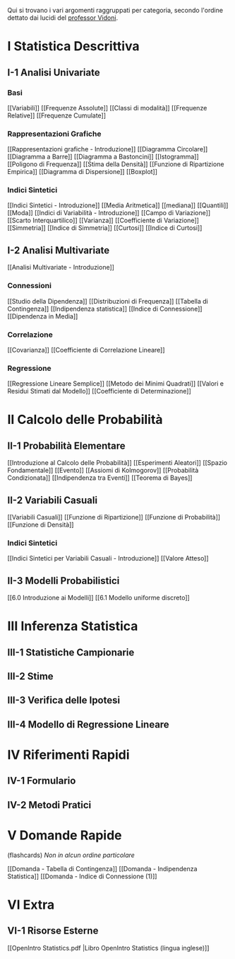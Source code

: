 Qui si trovano i vari argomenti raggruppati per categoria, secondo l'ordine dettato dai lucidi del [professor Vidoni](https://people.uniud.it/page/paolo.vidoni).
# I Statistica Descrittiva
## I-1 Analisi Univariate
### Basi
[[Variabili]]
[[Frequenze Assolute]]
[[Classi di modalità]]
[[Frequenze Relative]]
[[Frequenze Cumulate]]

### Rappresentazioni Grafiche
[[Rappresentazioni grafiche - Introduzione]]
[[Diagramma Circolare]]
[[Diagramma a Barre]]
[[Diagramma a Bastoncini]]
[[Istogramma]]
[[Poligono di Frequenza]]
[[Stima della Densità]]
[[Funzione di Ripartizione Empirica]]
[[Diagramma di Dispersione]]
[[Boxplot]]

### Indici Sintetici
[[Indici Sintetici - Introduzione]]
[[Media Aritmetica]]
[[mediana]]
[[Quantili]]
[[Moda]]
[[Indici di Variabilità - Introduzione]]
[[Campo di Variazione]]
[[Scarto Interquartilico]]
[[Varianza]]
[[Coefficiente di Variazione]]
[[Simmetria]]
[[Indice di Simmetria]]
[[Curtosi]]
[[Indice di Curtosi]]
## I-2 Analisi Multivariate

[[Analisi Multivariate - Introduzione]]

### Connessioni
[[Studio della Dipendenza]]
[[Distribuzioni di Frequenza]]
[[Tabella di Contingenza]]
[[Indipendenza statistica]]
[[Indice di Connessione]]
[[Dipendenza in Media]]

### Correlazione
[[Covarianza]]
[[Coefficiente di Correlazione Lineare]]

### Regressione
[[Regressione Lineare Semplice]]
[[Metodo dei Minimi Quadrati]]
[[Valori e Residui Stimati dal Modello]]
[[Coefficiente di Determinazione]]
# II Calcolo delle Probabilità

## II-1 Probabilità Elementare

[[Introduzione al Calcolo delle Probabilità]]
[[Esperimenti Aleatori]]
[[Spazio Fondamentale]]
[[Evento]]
[[Assiomi di Kolmogorov]]
[[Probabilità Condizionata]]
[[Indipendenza tra Eventi]]
[[Teorema di Bayes]]
## II-2 Variabili Casuali

[[Variabili Casuali]]
[[Funzione di Ripartizione]]
[[Funzione di Probabilità]]
[[Funzione di Densità]]

### Indici Sintetici
[[Indici Sintetici per Variabili Casuali - Introduzione]]
[[Valore Atteso]]
## II-3 Modelli Probabilistici
[[6.0 Introduzione ai Modelli]]
[[6.1 Modello uniforme discreto]]

# III Inferenza Statistica

## III-1 Statistiche Campionarie

## III-2 Stime

## III-3 Verifica delle Ipotesi

## III-4 Modello di Regressione Lineare

# IV Riferimenti Rapidi

## IV-1 Formulario

## IV-2 Metodi Pratici
# V Domande Rapide
(flashcards)
*Non in alcun ordine particolare*

[[Domanda - Tabella di Contingenza]]
[[Domanda - Indipendenza Statistica]]
[[Domanda - Indice di Connessione (1)]]
# VI Extra

## VI-1 Risorse Esterne
[[OpenIntro Statistics.pdf |Libro OpenIntro Statistics (lingua inglese)]]